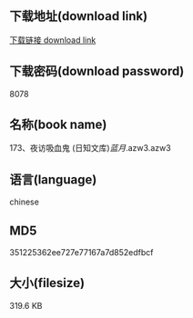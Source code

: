 ## 下载地址(download link)
[下载链接 download link](https://voluble-croquembouche-d321dc.netlify.app/?s=173%E3%80%81%E5%A4%9C%E8%AE%BF%E5%90%B8%E8%A1%80%E9%AC%BC+%28%E6%97%A5%E7%9F%A5%E6%96%87%E5%BA%93%29_%E8%93%9D%E6%9C%88_.azw3)

## 下载密码(download password)
8078

## 名称(book name)
173、夜访吸血鬼 (日知文库)_蓝月_.azw3.azw3

## 语言(language)
chinese

## MD5
351225362ee727e77167a7d852edfbcf

## 大小(filesize)
319.6 KB
